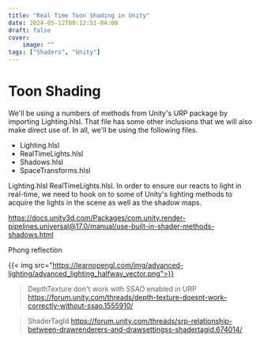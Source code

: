 ```yaml
---
title: "Real Time Toon Shading in Unity"
date: 2024-05-12T00:12:51-04:00
draft: false
cover:
    image: ""
tags: ["Shaders", "Unity"]
---
```


# Toon Shading

We'll be using a numbers of methods from Unity's URP package by importing Lighting.hlsl. That file has some other inclusions that we will also make direct use of. In all, we'll be using the following files.

- Lighting.hlsl
- RealTimeLights.hlsl
- Shadows.hlsl
- SpaceTransforms.hlsl

Lighting.hlsl RealTimeLights.hlsl. In order to ensure our reacts to light in real-time, we need to hook on to some of Unity's lighting methods to acquire the lights in the scene as well as the shadow maps.

https://docs.unity3d.com/Packages/com.unity.render-pipelines.universal@17.0/manual/use-built-in-shader-methods-shadows.html

Phong reflection

{{< img src="https://learnopengl.com/img/advanced-lighting/advanced_lighting_halfway_vector.png">}}


> DepthTexture don't work with SSAO enabled in URP https://forum.unity.com/threads/depth-texture-doesnt-work-correctly-without-ssao.1555910/

> ShaderTagId https://forum.unity.com/threads/srp-relationship-between-drawrenderers-and-drawsettingss-shadertagid.674014/